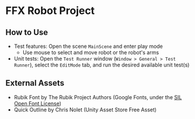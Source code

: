 # FFX Robot Project

## How to Use
- Test features: Open the scene `MainScene` and enter play mode
  - Use mouse to select and move robot or the robot's arms
- Unit tests: Open the `Test Runner` window (`Window > General > Test Runner`), select the `EditMode` tab, and run the desired available unit test(s)

## External Assets
- Rubik Font by The Rubik Project Authors (Google Fonts, under the [SIL Open Font License](https://scripts.sil.org/cms/scripts/page.php?site_id=nrsi&id=OFL))
- Quick Outline by Chris Nolet (Unity Asset Store Free Asset)

